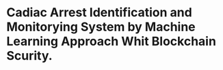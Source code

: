 # Cadiac Arrest Identification and Monitorying System by Machine Learning Approach Whit Blockchain Scurity.

